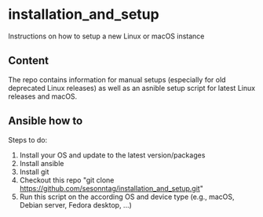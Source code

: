 # installation_and_setup
Instructions on how to setup a new Linux or macOS instance

## Content
The repo contains information for manual setups (especially for old deprecated Linux releases) 
as well as an asnible setup script for latest Linux releases and macOS.

## Ansible how to
Steps to do:
1) Install your OS and update to the latest version/packages
2) Install ansible
3) Install git
4) Checkout this repo "git clone https://github.com/sesonntag/installation_and_setup.git"
5) Run this script on the according OS and device type (e.g., macOS, Debian server, Fedora desktop, ...)
